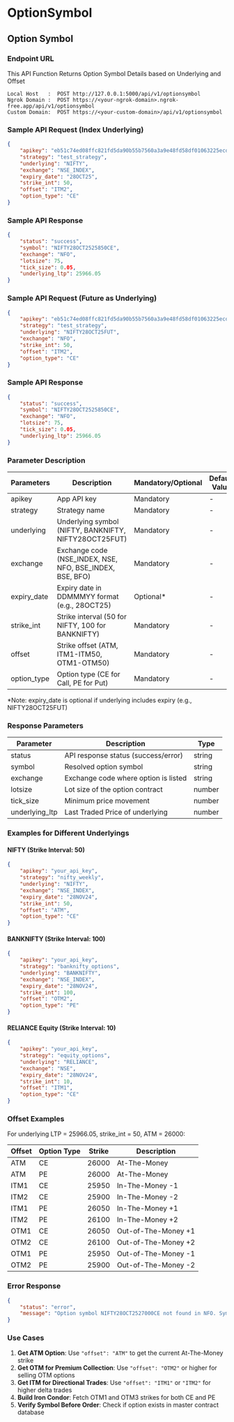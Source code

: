 # OptionSymbol

## Option Symbol

### Endpoint URL

This API Function Returns Option Symbol Details based on Underlying and Offset

```http
Local Host   :  POST http://127.0.0.1:5000/api/v1/optionsymbol
Ngrok Domain :  POST https://<your-ngrok-domain>.ngrok-free.app/api/v1/optionsymbol
Custom Domain:  POST https://<your-custom-domain>/api/v1/optionsymbol
```

### Sample API Request (Index Underlying)

```json
{
    "apikey": "eb51c74ed08ffc821fd5da90b55b7560a3a9e48fd58df01063225ecd7b98c993",
    "strategy": "test_strategy",
    "underlying": "NIFTY",
    "exchange": "NSE_INDEX",
    "expiry_date": "28OCT25",
    "strike_int": 50,
    "offset": "ITM2",
    "option_type": "CE"
}
```

####

### Sample API Response

```json
{
    "status": "success",
    "symbol": "NIFTY28OCT2525850CE",
    "exchange": "NFO",
    "lotsize": 75,
    "tick_size": 0.05,
    "underlying_ltp": 25966.05
}
```

####

### Sample API Request (Future as Underlying)

```json
{
    "apikey": "eb51c74ed08ffc821fd5da90b55b7560a3a9e48fd58df01063225ecd7b98c993",
    "strategy": "test_strategy",
    "underlying": "NIFTY28OCT25FUT",
    "exchange": "NFO",
    "strike_int": 50,
    "offset": "ITM2",
    "option_type": "CE"
}
```

####

### Sample API Response

```json
{
    "status": "success",
    "symbol": "NIFTY28OCT2525850CE",
    "exchange": "NFO",
    "lotsize": 75,
    "tick_size": 0.05,
    "underlying_ltp": 25966.05
}
```

####

### Parameter Description

| Parameters   | Description                                                | Mandatory/Optional | Default Value |
| ------------ | ---------------------------------------------------------- | ------------------ | ------------- |
| apikey       | App API key                                                | Mandatory          | -             |
| strategy     | Strategy name                                              | Mandatory          | -             |
| underlying   | Underlying symbol (NIFTY, BANKNIFTY, NIFTY28OCT25FUT)      | Mandatory          | -             |
| exchange     | Exchange code (NSE\_INDEX, NSE, NFO, BSE\_INDEX, BSE, BFO) | Mandatory          | -             |
| expiry\_date | Expiry date in DDMMMYY format (e.g., 28OCT25)              | Optional\*         | -             |
| strike\_int  | Strike interval (50 for NIFTY, 100 for BANKNIFTY)          | Mandatory          | -             |
| offset       | Strike offset (ATM, ITM1-ITM50, OTM1-OTM50)                | Mandatory          | -             |
| option\_type | Option type (CE for Call, PE for Put)                      | Mandatory          | -             |

\*Note: expiry\_date is optional if underlying includes expiry (e.g., NIFTY28OCT25FUT)

####

### Response Parameters

| Parameter       | Description                          | Type   |
| --------------- | ------------------------------------ | ------ |
| status          | API response status (success/error)  | string |
| symbol          | Resolved option symbol               | string |
| exchange        | Exchange code where option is listed | string |
| lotsize         | Lot size of the option contract      | number |
| tick\_size      | Minimum price movement               | number |
| underlying\_ltp | Last Traded Price of underlying      | number |

####

### Examples for Different Underlyings

#### NIFTY (Strike Interval: 50)

```json
{
    "apikey": "your_api_key",
    "strategy": "nifty_weekly",
    "underlying": "NIFTY",
    "exchange": "NSE_INDEX",
    "expiry_date": "28NOV24",
    "strike_int": 50,
    "offset": "ATM",
    "option_type": "CE"
}
```

#### BANKNIFTY (Strike Interval: 100)

```json
{
    "apikey": "your_api_key",
    "strategy": "banknifty_options",
    "underlying": "BANKNIFTY",
    "exchange": "NSE_INDEX",
    "expiry_date": "28NOV24",
    "strike_int": 100,
    "offset": "OTM2",
    "option_type": "PE"
}
```

#### RELIANCE Equity (Strike Interval: 10)

```json
{
    "apikey": "your_api_key",
    "strategy": "equity_options",
    "underlying": "RELIANCE",
    "exchange": "NSE",
    "expiry_date": "28NOV24",
    "strike_int": 10,
    "offset": "ITM1",
    "option_type": "CE"
}
```

####

### Offset Examples

For underlying LTP = 25966.05, strike\_int = 50, ATM = 26000:

| Offset | Option Type | Strike | Description         |
| ------ | ----------- | ------ | ------------------- |
| ATM    | CE          | 26000  | At-The-Money        |
| ATM    | PE          | 26000  | At-The-Money        |
| ITM1   | CE          | 25950  | In-The-Money -1     |
| ITM2   | CE          | 25900  | In-The-Money -2     |
| ITM1   | PE          | 26050  | In-The-Money +1     |
| ITM2   | PE          | 26100  | In-The-Money +2     |
| OTM1   | CE          | 26050  | Out-of-The-Money +1 |
| OTM2   | CE          | 26100  | Out-of-The-Money +2 |
| OTM1   | PE          | 25950  | Out-of-The-Money -1 |
| OTM2   | PE          | 25900  | Out-of-The-Money -2 |

####

### Error Response

```json
{
    "status": "error",
    "message": "Option symbol NIFTY28OCT2527000CE not found in NFO. Symbol may not exist or master contract needs update."
}
```

####

### Use Cases

1. **Get ATM Option**: Use `"offset": "ATM"` to get the current At-The-Money strike
2. **Get OTM for Premium Collection**: Use `"offset": "OTM2"` or higher for selling OTM options
3. **Get ITM for Directional Trades**: Use `"offset": "ITM1"` or `"ITM2"` for higher delta trades
4. **Build Iron Condor**: Fetch OTM1 and OTM3 strikes for both CE and PE
5. **Verify Symbol Before Order**: Check if option exists in master contract database